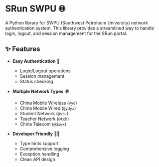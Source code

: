 # SRun SWPU 🌐

A Python library for SWPU (Southwest Petroleum University) network authentication system. This library provides a streamlined way to handle login, logout, and session management for the SRun portal. 

## ✨ Features

- **Easy Authentication** 🔑
  - Login/Logout operations
  - Session management
  - Status checking

- **Multiple Network Types** 🌍
  - China Mobile Wireless (`@yd`)
  - China Mobile Wired (`@ydyx`)
  - Student Network (`@stu`)
  - Teacher Network (`@tch`)
  - China Telecom (`@dxwx`)

- **Developer Friendly** 👨‍💻
  - Type hints support
  - Comprehensive logging
  - Exception handling
  - Clean API design